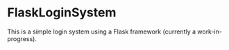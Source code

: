 # FlaskLoginSystem
This is a simple login system using a Flask framework (currently a work-in-progress). 
